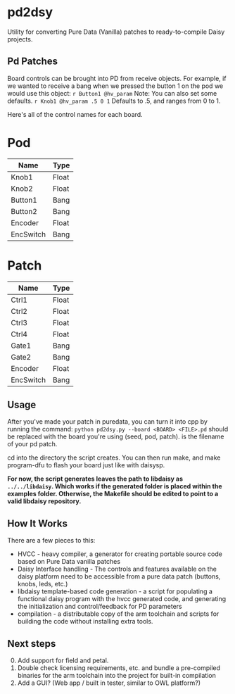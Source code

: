 # pd2dsy

Utility for converting Pure Data (Vanilla) patches to ready-to-compile Daisy projects.

## Pd Patches
Board controls can be brought into PD from receive objects.
For example, if we wanted to receive a bang when we pressed the button 1 on the pod we would use this object:
```r Button1 @hv_param```
Note: You can also set some defaults. ```r Knob1 @hv_param .5 0 1``` Defaults to .5, and ranges from 0 to 1.

Here's all of the control names for each board.

# Pod
| Name | Type |
| --- | --- |
| Knob1 | Float |
| Knob2 | Float |
| Button1 | Bang |
| Button2 | Bang |
| Encoder | Float |
| EncSwitch | Bang | 

# Patch
| Name | Type |
| --- | --- |
| Ctrl1 | Float |
| Ctrl2 | Float |
| Ctrl3 | Float |
| Ctrl4 | Float |
| Gate1 | Bang |
| Gate2 | Bang |
| Encoder | Float |
| EncSwitch | Bang | 

## Usage

After you've made your patch in puredata, you can turn it into cpp by running the command:
```python pd2dsy.py --board <BOARD> <FILE>.pd```
<BOARD> should be replaced with the board you're using (seed, pod, patch).
<FILE> is the filename of your pd patch.

cd into the directory the script creates. You can then run make, and make program-dfu to flash your board just like with daisysp.

**For now, the script generates leaves the path to libdaisy as `../../libdaisy`. Which works if the generated folder is placed within the examples folder.
Otherwise, the Makefile should be edited to point to a valid libdaisy repository.**

## How It Works

There are a few pieces to this:

* HVCC - heavy compiler, a generator for creating portable source code based on Pure Data vanilla patches
* Daisy Interface handling - The controls and features available on the daisy platform need to be accessible from a pure data patch (buttons, knobs, leds, etc.)
* libdaisy template-based code generation - a script for populating a functional daisy program with the hvcc generated code, and generating the initialization and control/feedback for PD parameters
* compilation - a distributable copy of the arm toolchain and scripts for building the code without installing extra tools.

## Next steps

0. Add support for field and petal.
1. Double check licensing requirements, etc. and bundle a pre-compiled binaries for the arm toolchain into the project for built-in compilation
2. Add a GUI? (Web app / built in tester, similar to OWL platform?)
